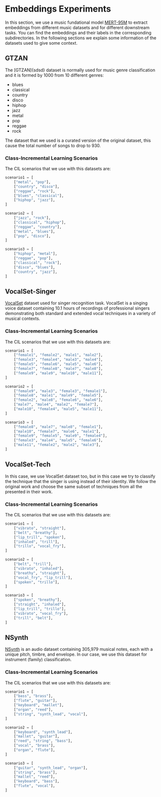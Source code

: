 # Embeddings Experiments
In this section, we use a music fundational model [MERT-95M](https://huggingface.co/m-a-p/MERT-v1-95M) to extract embeddings from different music datasets and for different downstream tasks. You can find the embeddings and their labels in the corresponding subdirectories. In the following sections we explain some information of the datasets used to give some context.

## GTZAN
The [GTZAN]{sdsd} dataset is normally used for music genre classification and it is formed by 1000 from 10 different genres:
- blues
- classical
- country
- disco
- hiphop
- jazz
- metal
- pop
- reggae
- rock

The dataset that we used is a curated version of the original dataset, this cause the total number of songs to drop to 930. 

### Class-Incremental Learning Scenarios
The CIL scenarios that we use with this datasets are:

```python
scenario1 = [
    ["metal", "pop"],
    ["country", "disco"],
    ["reggae", "rock"],
    ["blues", "classical"],
    ["hiphop", "jazz"],
]

scenario2 = [
    ["jazz", "rock"],
    ["classical", "hiphop"],
    ["reggae", "country"],
    ["metal", "blues"],
    ["pop", "disco"],
]

scenario3 = [
    ["hiphop", "metal"],
    ["reggae", "pop"],
    ["classical", "rock"],
    ["disco", "blues"],
    ["country", "jazz"],
]
```

## VocalSet-Singer
[VocalSet](http://ismir2018.ircam.fr/doc/pdfs/114_Paper.pdf) dataset used for singer recognition task. VocalSet is a singing voice dataset containing 10.1 hours
of recordings of professional singers demonstrating both
standard and extended vocal techniques in a variety of musical contexts.

### Class-Incremental Learning Scenarios
The CIL scenarios that we use with this datasets are:

```python
scenario1 = [
    ["female1", "female2", "male1", "male2"],
    ["female3", "female4", "male3", "male4"],
    ["female5", "female6", "male5", "male6"],
    ["female7", "female8", "male7", "male8"],
    ["female9", "male9", "male10", "male11"],
]

scenario2 = [
    ["female9", "male3", "female3", "female1"],
    ["female8", "male1", "male9", "female5"],
    ["female2", "male8", "female6", "male6"],
    ["male7", "male4", "male2", "female7"],
    ["male10", "female4", "male5", "male11"],
]

scenario3 = [
    ["female8", "male7", "male8", "female1"],
    ["male10", "female7", "male6", "male1"],
    ["female9", "female5", "male9", "female4"],
    ["female3", "male4", "male5", "female6"],
    ["male11", "female2", "male2", "male3"],
]
```

## VocalSet-Tech
In this case, we use VocalSet dataset too, but in this case we try to classify the technique that the singer is using instead of their identity. We follow the original work and choose the same subset of techniques from all the presented in their work.

### Class-Incremental Learning Scenarios
The CIL scenarios that we use with this datasets are:

```python
scenario1 = [
    ["vibrato", "straight"],
    ["belt", "breathy"],
    ["lip_trill", "spoken"],
    ["inhaled", "trill"],
    ["trillo", "vocal_fry"],
]

scenario2 = [
    ["belt", "trill"],
    ["vibrato", "inhaled"],
    ["breathy", "straight"],
    ["vocal_fry", "lip_trill"],
    ["spoken", "trillo"],
]

scenario3 = [
    ["spoken", "breathy"],
    ["straight", "inhaled"],
    ["lip_trill", "trillo"],
    ["vibrato", "vocal_fry"],
    ["trill", "belt"],
]
```

## NSynth
[NSynth](https://magenta.tensorflow.org/datasets/nsynth) is an audio dataset containing 305,979 musical notes, each with a unique pitch, timbre, and envelope. In our case, we use this dataset for instrument (family) classification.

### Class-Incremental Learning Scenarios
The CIL scenarios that we use with this datasets are:

```python
scenario1 = [
    ["bass", "brass"],
    ["flute", "guitar"],
    ["keyboard", "mallet"],
    ["organ", "reed"],
    ["string", "synth_lead", "vocal"],
]

scenario2 = [
    ["keyboard", "synth_lead"],
    ["mallet", "guitar"],
    ["reed", "string", "bass"],
    ["vocal", "brass"],
    ["organ", "flute"],
]

scenario3 = [
    ["guitar", "synth_lead", "organ"],
    ["string", "brass"],
    ["mallet", "reed"],
    ["keyboard", "bass"],
    ["flute", "vocal"],
]
```

